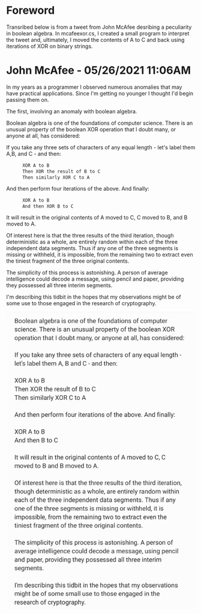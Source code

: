 # Foreword

Transribed below is from a tweet from John McAfee desribing a peculiarity in boolean algebra. In mcafeexor.cs, I created a small program to interpret the tweet and, ultimately, I moved the contents of A to C and back using iterations of XOR on binary strings. 

# John McAfee - 05/26/2021 11:06AM

In my years as a programmer I observed numerous anomalies that may have practical applications. Since I'm getting no younger I thought I'd begin passing them on. 

The first, involving an anomaly with boolean algebra.

Boolean algebra is one of the foundations of computer science. There is an unusual property of the boolean XOR operation that I doubt many, or anyone at all, has considered:

If you take any three sets of characters of any equal length - let's label them A,B, and C - and then:

          XOR A to B
          Then XOR the result of B to C
          Then similarly XOR C to A

And then perform four iterations of the above. And finally:

          XOR A to B
          And then XOR B to C

It will result in the original contents of A moved to C, C moved to B, and B moved to A.

Of interest here is that the three results of the third iteration, though deterministic as a whole, are entirely random within each of the three independent data segments. Thus if any one of the three segments is missing or withheld, it is impossible, from the remaining two to extract even the tiniest fragment of the three original contents.

The simplicity of this process is astonishing. A person of average intelligence could decode a message, using pencil and paper, providing they possessed all three interim segments. 

I'm describing this tidbit in the hopes that my observations might be of some use to those engaged in the research of cryptography.

![Tweet](mcafeexor.jpeg)
